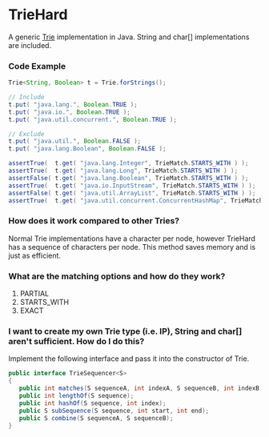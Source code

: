 TrieHard
========

A generic [Trie](https://en.wikipedia.org/wiki/Trie) implementation in Java. String and char[] implementations are included.

### Code Example

```java
Trie<String, Boolean> t = Trie.forStrings();

// Include
t.put( "java.lang.", Boolean.TRUE );
t.put( "java.io.", Boolean.TRUE );
t.put( "java.util.concurrent.", Boolean.TRUE );

// Exclude
t.put( "java.util.", Boolean.FALSE );
t.put( "java.lang.Boolean", Boolean.FALSE );

assertTrue(  t.get( "java.lang.Integer", TrieMatch.STARTS_WITH ) );
assertTrue(  t.get( "java.lang.Long", TrieMatch.STARTS_WITH ) );
assertFalse( t.get( "java.lang.Boolean", TrieMatch.STARTS_WITH ) );
assertTrue(  t.get( "java.io.InputStream", TrieMatch.STARTS_WITH ) );
assertFalse( t.get( "java.util.ArrayList", TrieMatch.STARTS_WITH ) );
assertTrue(  t.get( "java.util.concurrent.ConcurrentHashMap", TrieMatch.STARTS_WITH ) );
```

### How does it work compared to other Tries?

Normal Trie implementations have a character per node, however TrieHard has a sequence of characters per node. This method saves memory and is just as efficient.

### What are the matching options and how do they work?

1. PARTIAL
2. STARTS_WITH
3. EXACT 

### I want to create my own Trie type (i.e. IP), String and char[] aren't sufficient. How do I do this?

Implement the following interface and pass it into the constructor of Trie.

```java
public interface TrieSequencer<S> 
{
   public int matches(S sequenceA, int indexA, S sequenceB, int indexB, int count);
   public int lengthOf(S sequence);
   public int hashOf(S sequence, int index);
   public S subSequence(S sequence, int start, int end);
   public S combine(S sequenceA, S sequenceB);
}
```
